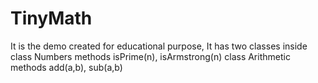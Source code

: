 # TinyMath
It is the demo created for educational purpose,
It has two classes inside
class Numbers
methods isPrime(n), isArmstrong(n)
class Arithmetic
methods add(a,b), sub(a,b)